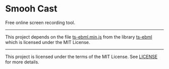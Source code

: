 # Smooh Cast
Free online screen recording tool.

---

This project depends on the file [ts-ebml.min.js](https://github.com/Smooh/cast/blob/master/ts-ebml.min.js) from the library [ts-ebml](https://github.com/legokichi/ts-ebml) which is licensed under the MIT License.

---

This project is licensed under the terms of the MIT License. See [LICENSE](https://github.com/Smooh/cast/blob/master/LICENSE) for more details.
